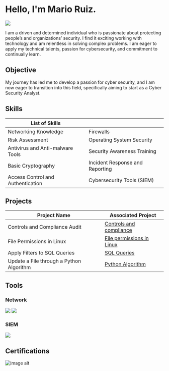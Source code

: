 # Hello, I'm Mario Ruiz.
<a href="https://linkedin.com/in/mario-ruiz-b7848398/"><img src="https://img.shields.io/badge/-LinkedIn-0072b1?&style=for-the-badge&logo=linkedin&logoColor=white" /></a>

I am a driven and determined individual who is passionate about protecting people’s and organizations’ security. I find it exciting working with technology and am relentless in solving complex problems. I am eager to apply my technical talents, passion for cybersecurity, and commitment to continually learn.

## Objective

My journey has led me to develop a passion for cyber security, and I am now eager to transition into this field, specifically aiming to start as a Cyber Security Analyst.

## Skills

| List of Skills                   |                                          |
|-----------------------------------------------|----------------------------|
| Networking Knowledge          | Firewalls |
| Risk Assessment | Operating System Security |
| Antivirus and Anti-malware Tools         | Security Awareness Training |
| Basic Cryptography      | Incident Response and Reporting |
| Access Control and Authentication | Cybersecurity Tools (SIEM) |


## Projects

| Project Name                                     | Associated Project         |
|-----------------------------------------------|----------------------------|
| Controls and Compliance Audit          | <a href="https://github.com/mruiz4241/Controls-and-compliance/blob/f384b373de8bfa5de4797f1df916e2b401718911/README.md">Controls and compliance</a>|
| File Permissions in Linux | <a href="https://github.com/mruiz4241/File-Permissions-in-Linux/blob/a4d01de5dcd0691ddaa13f48ff92b8192f0619ea/README.md">File permissions in Linux</a>|
| Apply Filters to SQL Queries         | <a href="https://github.com/mruiz4241/Apply-Filters-to-SQL-Queries/blob/6927975de8cf417f21e292a3c50d73872445bece/README.md">SQL Queries</a>|
| Update a File through a Python Algorithm      | <a href="https://github.com/mruiz4241/Update-a-file-through-a-Python-algorithm/blob/1f253ab094d970bc015f9b81c38eb577fbc15e0c/README.md">Python Algorithm</a>|

## Tools

### Network
<div>
    <img src="https://img.shields.io/badge/-Wireshark-1679A7?&style=for-the-badge&logo=Wireshark&logoColor=white" />
    <img src="https://img.shields.io/badge/-Suricata-EF3B2D?&style=for-the-badge&logo=Suricata&logoColor=white" />
</div>


### SIEM
<div>
    <img src="https://img.shields.io/badge/-Splunk-000000?&style=for-the-badge&logo=Splunk&logoColor=white" />
</div>

## Certifications

<div>

![image alt](https://github.com/mruiz4241/google-certificate-image/blob/c290a6fa9e301c4de09e4cc0d045212fc9ced0e3/google-cybersecurity-certificate-v2.png)

</div>

